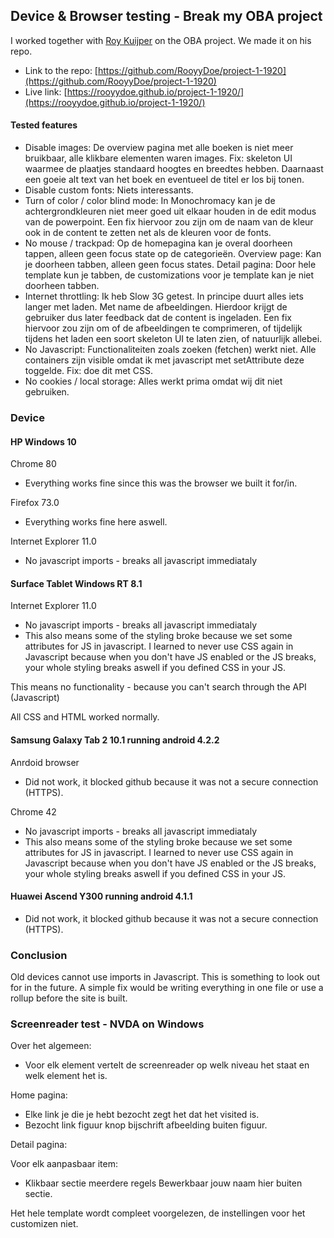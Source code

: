 ## Device & Browser testing - Break my OBA project

I worked together with [Roy Kuijper](https://github.com/RooyyDoe) on the OBA project. We made it on his repo. 
* Link to the repo: 
[https://github.com/RooyyDoe/project-1-1920](https://github.com/RooyyDoe/project-1-1920)
* Live link: [https://rooyydoe.github.io/project-1-1920/](https://rooyydoe.github.io/project-1-1920/)

#### Tested features

- Disable images: De overview pagina met alle boeken is niet meer bruikbaar, alle klikbare elementen waren images. Fix: skeleton UI waarmee de plaatjes standaard hoogtes en breedtes hebben. Daarnaast een goeie alt text van het boek en eventueel de titel er los bij tonen.
- Disable custom fonts: Niets interessants.
- Turn of color / color blind mode: In Monochromacy kan je de achtergrondkleuren niet meer goed uit elkaar houden in de edit modus van de powerpoint. Een fix hiervoor zou zijn om de naam van de kleur ook in de content te zetten net als de kleuren voor de fonts.
- No mouse / trackpad: Op de homepagina kan je overal doorheen tappen, alleen geen focus state op de categorieën. Overview page: Kan je doorheen tabben, alleen geen focus states. Detail pagina: Door hele template kun je tabben, de customizations voor je template kan je niet doorheen tabben.
- Internet throttling: Ik heb Slow 3G getest. In principe duurt alles iets langer met laden. Met name de afbeeldingen. Hierdoor krijgt de gebruiker dus later feedback dat de content is ingeladen. Een fix hiervoor zou zijn om of de afbeeldingen te comprimeren, of tijdelijk tijdens het laden een soort skeleton UI te laten zien, of natuurlijk allebei.
- No Javascript: Functionaliteiten zoals zoeken (fetchen) werkt niet. Alle containers zijn visible omdat ik met javascript met setAttribute deze toggelde. Fix: doe dit met CSS.
- No cookies / local storage: Alles werkt prima omdat wij dit niet gebruiken.

### Device

#### HP Windows 10
Chrome 80
- Everything works fine since this was the browser we built it for/in.

Firefox 73.0
- Everything works fine here aswell.

Internet Explorer 11.0
- No javascript imports - breaks all javascript immediataly

#### Surface Tablet Windows RT 8.1
Internet Explorer 11.0
- No javascript imports - breaks all javascript immediataly
- This also means some of the styling broke because we set some attributes for JS in javascript. I learned to never use CSS again in Javascript because when you don't have JS enabled or the JS breaks, your whole styling breaks aswell if you defined CSS in your JS.

This means no functionality - because you can't search through the API (Javascript)

All CSS and HTML worked normally.

#### Samsung Galaxy Tab 2 10.1 running android 4.2.2
Anrdoid browser

* Did not work, it blocked github because it was not a secure connection (HTTPS).

Chrome 42 
- No javascript imports - breaks all javascript immediataly
- This also means some of the styling broke because we set some attributes for JS in javascript. I learned to never use CSS again in Javascript because when you don't have JS enabled or the JS breaks, your whole styling breaks aswell if you defined CSS in your JS.

#### Huawei Ascend Y300 running android 4.1.1
* Did not work, it blocked github because it was not a secure connection (HTTPS).

### Conclusion

Old devices cannot use imports in Javascript. This is something to look out for in the future. A simple fix would be writing everything in one file or use a rollup before the site is built.

### Screenreader test - NVDA on Windows 
Over het algemeen:

* Voor elk element vertelt de screenreader op welk niveau het staat en welk element het is. 

Home pagina:

* Elke link je die je hebt bezocht zegt het dat het visited is.
* Bezocht link figuur knop bijschrift afbeelding buiten figuur.

Detail pagina:

Voor elk aanpasbaar item:
* Klikbaar sectie meerdere regels Bewerkbaar jouw naam hier buiten sectie.

Het hele template wordt compleet voorgelezen, de instellingen voor het customizen niet.
